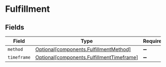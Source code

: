 # Fulfillment


## Fields

| Field                                                                                        | Type                                                                                         | Required                                                                                     | Description                                                                                  |
| -------------------------------------------------------------------------------------------- | -------------------------------------------------------------------------------------------- | -------------------------------------------------------------------------------------------- | -------------------------------------------------------------------------------------------- |
| `method`                                                                                     | [Optional[components.FulfillmentMethod]](../../models/components/fulfillmentmethod.md)       | :heavy_minus_sign:                                                                           | N/A                                                                                          |
| `timeframe`                                                                                  | [Optional[components.FulfillmentTimeframe]](../../models/components/fulfillmenttimeframe.md) | :heavy_minus_sign:                                                                           | N/A                                                                                          |